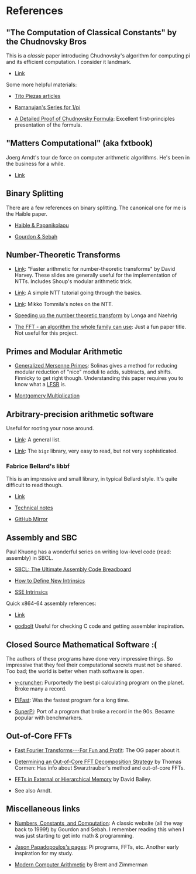 # References

## "The Computation of Classical Constants" by the Chudnovsky Bros

This is a _classic_ paper introducing Chudnovsky's algorithm for
computing pi and its efficient computation. I consider it landmark.

- [Link](https://pdfs.semanticscholar.org/51ac/805b2cd8cb287c47aa04442e414e24c0881b.pdf)

Some more helpful materials:

- [Tito Piezas articles](https://sites.google.com/site/tpiezas/0027)

- [Ramanujan's Series for 1/pi](https://faculty.math.illinois.edu/~berndt/articles/monthly567-587.pdf)

- [A Detailed Proof of Chudnovsky Formula](https://arxiv.org/abs/1809.00533): Excellent first-principles presentation of the formula.


## "Matters Computational" (aka fxtbook)

Joerg Arndt's tour de force on computer arithmetic algorithms. He's
been in the business for a while.

- [Link](https://www.jjj.de/fxt/)

## Binary Splitting

There are a few references on binary splitting. The canonical one for
me is the Haible paper.

- [Haible & Papanikolaou](https://www.ginac.de/CLN/binsplit.pdf)

- [Gourdon & Sebah](http://numbers.computation.free.fr/Constants/Algorithms/splitting.ps)


## Number-Theoretic Transforms

- [Link](https://pdfs.semanticscholar.org/c48a/2408d3ff16836935275bab16947fefc00f1a.pdf): "Faster arithmetic for number-theoretic transforms" by David Harvey. These slides are generally useful for the implementation of NTTs. Includes Shoup's modular arithmetic trick.

- [Link](https://www.nayuki.io/page/number-theoretic-transform-integer-dft): A simple NTT tutorial going through the basics.

- [Link](http://www.apfloat.org/ntt.html): Mikko Tommila's notes on the NTT.

- [Speeding up the number theoretic transform](https://eprint.iacr.org/2016/504.pdf) by Longa and Naehrig

- [The FFT - an algorithm the whole family can use](https://www.cs.dartmouth.edu/~rockmore/cse-fft.pdf): Just a fun paper title. Not useful for this project.

## Primes and Modular Arithmetic

- [Generalized Mersenne Primes](http://cacr.uwaterloo.ca/techreports/1999/corr99-39.pdf): Solinas gives a method for reducing modular reduction of "nice" moduli to adds, subtracts, and shifts. Finnicky to get right though. Understanding this paper requires you to know what a [LFSR](https://pdfs.semanticscholar.org/a47e/2c91605fd3f0753a736d26f3bf3d8e1ef548.pdf) is.

- [Montgomery Multiplication](https://cp-algorithms.com/algebra/montgomery_multiplication.html)


## Arbitrary-precision arithmetic software

Useful for rooting your nose around.

- [Link](https://en.wikipedia.org/wiki/List_of_arbitrary-precision_arithmetic_software): A general list.

- [Link](https://sourceforge.net/projects/bigz/): The `bigz` library, very easy to read, but not very sophisticated.

### Fabrice Bellard's libbf

This is an impressive and small library, in typical Bellard
style. It's quite difficult to read though.

- [Link](https://bellard.org/libbf/)

- [Technical notes](https://bellard.org/libbf/readme.txt)

- [GitHub Mirror](https://github.com/rurban/libbf)


## Assembly and SBC

Paul Khuong has a wonderful series on writing low-level code (read: assembly) in SBCL.

- [SBCL: The Ultimate Assembly Code Breadboard](https://www.pvk.ca/Blog/2014/03/15/sbcl-the-ultimate-assembly-code-breadboard/)

- [How to Define New Intrinsics](https://www.pvk.ca/Blog/2014/08/16/how-to-define-new-intrinsics-in-sbcl/)

- [SSE Intrinsics](https://www.pvk.ca/Blog/2013/06/05/fresh-in-sbcl-1-dot-1-8-sse-intrinsics/)

Quick x864-64 assembly references:

- [Link](https://www.felixcloutier.com/x86/index.html)

- [godbolt](https://godbolt.org/) Useful for checking C code and getting assembler inspiration.


## Closed Source Mathematical Software :(

The authors of these programs have done very impressive things. So
impressive that they feel their computational secrets must not be
shared. Too bad; the world is better when math software is open.

- [y-cruncher](http://www.numberworld.org/y-cruncher/): Purportedly the best pi calculating program on the planet. Broke many a record.

- [PiFast](http://numbers.computation.free.fr/Constants/PiProgram/pifast.html): Was the fastest program for a long time. 

- [SuperPi](http://www.superpi.net/): Port of a program that broke a record in the 90s. Became popular with benchmarkers.

## Out-of-Core FFTs

- [Fast Fourier Transforms---For Fun and Profit](http://cis.rit.edu/class/simg716/FFT_Fun_Profit.pdf): The OG paper about it.

- [Determining an Out-of-Core FFT Decomposition Strategy](https://pdfs.semanticscholar.org/30e3/07cc26b038b654122426133d6d545d2cc7e7.pdf) by Thomas Cormen: Has info about Swarztrauber's method and out-of-core FFTs.

- [FFTs in External or Hierarchical Memory](https://www.davidhbailey.com/dhbpapers/fftq.pdf) by David Bailey.

- See also Arndt.

## Miscellaneous links

- [Numbers, Constants, and Computation](http://numbers.computation.free.fr/Constants/constants.html): A classic website (all the way back to 1999!) by Gourdon and Sebah. I remember reading this when I was just starting to get into math & programming.

- [Jason Papadopoulos's pages](https://web.archive.org/web/20160307010247/http://www.boo.net/~jasonp/): Pi programs, FFTs, etc. Another early inspiration for my study.

- [Modern Computer Arithmetic](https://members.loria.fr/PZimmermann/mca/mca-cup-0.5.9.pdf) by Brent and Zimmerman
